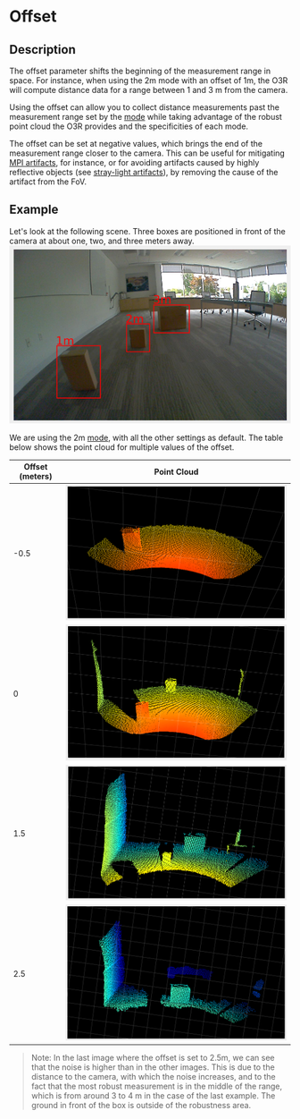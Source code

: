 # Offset

## Description
The offset parameter shifts the beginning of the measurement range in space. For instance, when using the 2m mode with an offset of 1m, the O3R will compute distance data for a range between 1 and 3 m from the camera.

Using the offset can allow you to collect distance measurements past the measurement range set by the [mode](modes.md) while taking advantage of the robust point cloud the O3R provides and the specificities of each mode.

The offset can be set at negative values, which brings the end of the measurement range closer to the camera. This can be useful for mitigating [MPI artifacts](INSERT-LINK), for instance, or for avoiding artifacts caused by highly reflective objects (see [stray-light artifacts](../Filters/strayLight.md)), by removing the cause of the artifact from the FoV.

## Example
Let's look at the following scene. Three boxes are positioned in front of the camera at about one, two, and three meters away.
![RGB view of the offset scene](resources/offset_scene.png)

We are using the 2m [mode](modes.md), with all the other settings as default. The table below shows the point cloud for multiple values of the offset.

| Offset (meters)| Point Cloud|
|--|--|
| -0.5| ![Point cloud with offset -0.5](resources/offset_-05_cloud.png)|
| 0| ![Point cloud with offset 0](resources/offset_0_cloud.png)|
| 1.5| ![Point cloud with offset 1.5](resources/offset_15_cloud.png)|
| 2.5| ![Point cloud with offset 2.5](resources/offset_25_cloud.png)|

> Note: In the last image where the offset is set to 2.5m, we can see that the noise is higher than in the other images. This is due to the distance to the camera, with which the noise increases, and to the fact that the most robust measurement is in the middle of the range, which is from around 3 to 4 m in the case of the last example. The ground in front of the box is outside of the robustness area.